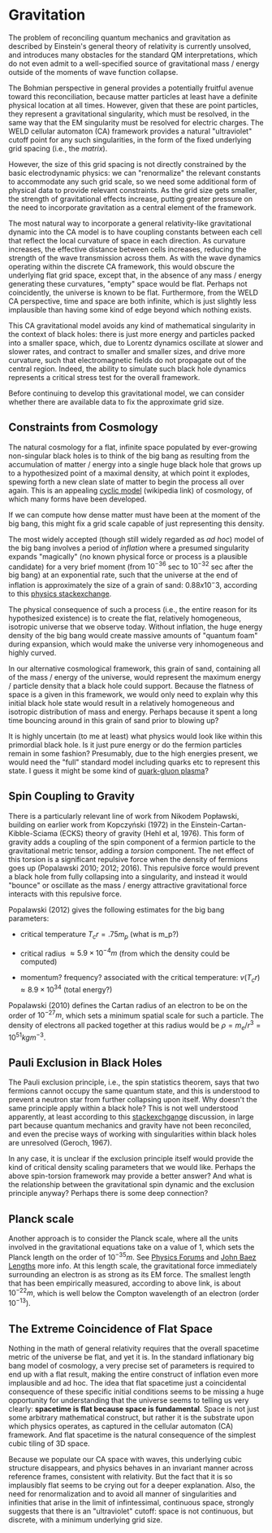 # Gravitation

The problem of reconciling quantum mechanics and gravitation as described by Einstein's general theory of relativity is currently unsolved, and introduces many obstacles for the standard QM interpretations, which do not even admit to a well-specified source of gravitational mass / energy outside of the moments of wave function collapse.

The Bohmian perspective in general provides a potentially fruitful avenue toward this reconciliation, because matter particles at least have a definite physical location at all times.  However, given that these are point particles, they represent a gravitational singularity, which must be resolved, in the same way that the EM singularity must be resolved for electric charges.  The WELD cellular automaton (CA) framework provides a natural "ultraviolet" cutoff point for any such singularities, in the form of the fixed underlying grid spacing (i.e., the _matrix_).  

However, the size of this grid spacing is not directly constrained by the basic electrodynamic physics: we can "renormalize" the relevant constants to accommodate any such grid scale, so we need some additional form of physical data to provide relevant constraints.  As the grid size gets smaller, the strength of gravitational effects increase, putting greater pressure on the need to incorporate gravitation as a central element of the framework.

The most natural way to incorporate a general relativity-like gravitational dynamic into the CA model is to have coupling constants between each cell that reflect the local curvature of space in each direction.  As curvature increases, the effective distance between cells increases, reducing the strength of the wave transmission across them.  As with the wave dynamics operating within the discrete CA framework, this would obscure the underlying flat grid space, except that, in the absence of any mass / energy generating these curvatures, "empty" space would be flat.  Perhaps not coincidently, the universe is known to be flat.  Furthermore, from the WELD CA perspective, time and space are both infinite, which is just slightly less implausible than having some kind of edge beyond which nothing exists. 

This CA gravitational model avoids any kind of mathematical singularity in the context of black holes: there is just more energy and particles packed into a smaller space, which, due to Lorentz dynamics oscillate at slower and slower rates, and contract to smaller and smaller sizes, and drive more curvature, such that electromagnetic fields do not propagate out of the central region.  Indeed, the ability to simulate such black hole dynamics represents a critical stress test for the overall framework.

Before continuing to develop this gravitational model, we can consider whether there are available data to fix the approximate grid size.

## Constraints from Cosmology

The natural cosmology for a flat, infinite space populated by ever-growing non-singular black holes is to think of the big bang as resulting from the accumulation of matter / energy into a single huge black hole that grows up to a hypothesized point of a maximal density, at which point it explodes, spewing forth a new clean slate of matter to begin the process all over again.  This is an appealing [cyclic model](https://en.wikipedia.org/wiki/Cyclic_model) (wikipedia link) of cosmology, of which many forms have been developed.

If we can compute how dense matter must have been at the moment of the big bang, this might fix a grid scale capable of just representing this density.

The most widely accepted (though still widely regarded as _ad hoc_) model of the big bang involves a period of _inflation_ where a presumed singularity expands "magically" (no known physical force or process is a plausible candidate) for a very brief moment (from $10^{-36}$ sec to $10^{-32}$ sec after the big bang) at an exponential rate, such that the universe at the end of inflation is approximately the size of a grain of sand: $0.88 x 10^-3$, according to this [physics stackexchange](https://physics.stackexchange.com/questions/32917/size-of-universe-after-inflation).

The physical consequence of such a process (i.e., the entire reason for its hypothesized existence) is to create the flat, relatively homogeneous, isotropic universe that we observe today.  Without inflation, the huge energy density of the big bang would create massive amounts of "quantum foam" during expansion, which would make the universe very inhomogeneous and highly curved.

In our alternative cosmological framework, this grain of sand, containing all of the mass / energy of the universe, would represent the maximum energy / particle density that a black hole could support.  Because the flatness of space is a given in this framework, we would only need to explain why this initial black hole state would result in a relatively homogeneous and isotropic distribution of mass and energy.  Perhaps because it spent a long time bouncing around in this grain of sand prior to blowing up?

It is highly uncertain (to me at least) what physics would look like within this primordial black hole.  Is it just pure energy or do the fermion particles remain in some fashion?  Presumably, due to the high energies present, we would need the "full" standard model including quarks etc to represent this state.  I guess it might be some kind of [quark-gluon plasma](https://en.wikipedia.org/wiki/Quark%E2%80%93gluon_plasma)?

## Spin Coupling to Gravity

There is a particularly relevant line of work from Nikodem Popławski, building on earlier work from Kopczyński (1972) in the Einstein-Cartan-Kibble-Sciama (ECKS) theory of gravity (Hehl et al, 1976).  This form of gravity adds a coupling of the spin component of a fermion particle to the gravitational metric tensor, adding a _torsion_ component.  The net effect of this torsion is a significant repulsive force when the density of fermions goes up (Popalawski 2010; 2012; 2016). This repulsive force would prevent a black hole from fully collapsing into a singularity, and instead it would "bounce" or oscillate as the mass / energy  attractive gravitational force interacts with this repulsive force. 

Popalawski (2012) gives the following estimates for the big bang parameters:

* critical temperature $T_cr = .75 m_p$ (what is m_p?)

* critical radius $≈ 5.9 × 10^{−4} m$ (from which the density could be computed)

* momentum? frequency? associated with the critical temperature: $v(T_cr) ≈ 8.9 × 10^{34}$  (total energy?)

Popalawski (2010) defines the Cartan radius of an electron to be on the order of $10^{-27} m$, which sets a minimum spatial scale for such a particle. The density of electrons all packed together at this radius would be $ρ = m_e / r^3 = 10^{51} {kg} m^{−3}$.

## Pauli Exclusion in Black Holes

The Pauli exclusion principle, i.e., the spin statistics theorem, says that two fermions cannot occupy the same quantum state, and this is understood to prevent a neutron star from further collapsing upon itself.  Why doesn't the same principle apply within a black hole?  This is not well understood apparently, at least according to this [stackexchgange](https://physics.stackexchange.com/questions/93988/does-black-hole-formation-contradict-the-pauli-exclusion-principle) discussion, in large part because quantum mechanics and gravity have not been reconciled, and even the precise ways of working with singularities within black holes are unresolved (Geroch, 1967).

In any case, it is unclear if the exclusion principle itself would provide the kind of critical density scaling parameters that we would like.  Perhaps the above spin-torsion framework may provide a better answer?  And what is the relationship between the gravitational spin dynamic and the exclusion principle anyway?  Perhaps there is some deep connection?

## Planck scale

Another approach is to consider the Planck scale, where all the units involved in the gravitational equations take on a value of 1, which sets the Planck length on the order of $10^{-35} m$.  See [Physics Forums](https://www.physicsforums.com/insights/hand-wavy-discussion-planck-length/) and [John Baez Lengths](https://math.ucr.edu/home/baez/lengths.html) more info.  At this length scale, the gravitational force immediately surrounding an electron is as strong as its EM force.  The smallest length that has been empirically measured, according to above link, is about $10^{-22} m$, which is well below the Compton wavelength of an electron (order $10^{-13}$).


## The Extreme Coincidence of Flat Space

Nothing in the math of general relativity requires that the overall spacetime metric of the universe be flat, and yet it is.  In the standard inflationary big bang model of cosmology, a very precise set of parameters is required to end up with a flat result, making the entire construct of inflation even more implausible and ad hoc.  The idea that flat spacetime just a coincidental consequence of these specific initial conditions seems to be missing a huge opportunity for understanding that the universe seems to telling us very clearly: **spacetime is flat because space is fundamental**.  Space is not just some arbitrary mathematical construct, but rather it is the substrate upon which physics operates, as captured in the cellular automaton (CA) framework.  And flat spacetime is the natural consequence of the simplest cubic tiling of 3D space.

Because we populate our CA space with waves, this underlying cubic structure disappears, and physics behaves in an invariant manner across reference frames, consistent with relativity.  But the fact that it is so implausibly flat seems to be crying out for a deeper explanation.  Also, the need for renormalization and to avoid all manner of singularities and infinities that arise in the limit of infintessimal, continuous space, strongly suggests that there is an "ultraviolet" cutoff: space is not continuous, but discrete, with a minimum underlying grid size.


